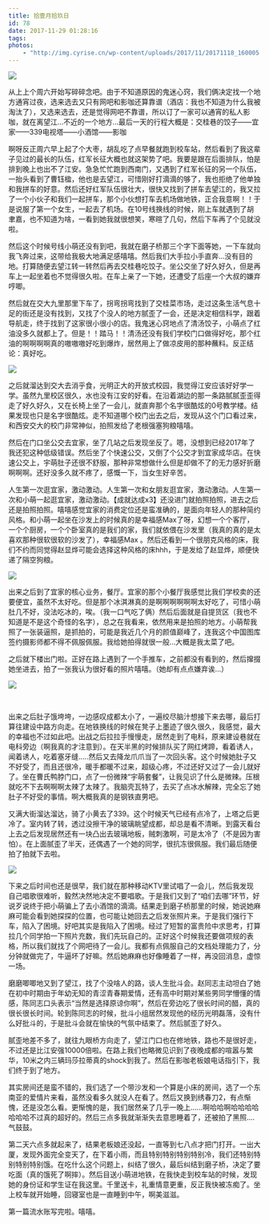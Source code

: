 ```yaml
---
title: 拾壹月拾玖日
id: 78
date: 2017-11-29 01:28:16
tags:
photos:
    - "http://img.cyrise.cn/wp-content/uploads/2017/11/20171118_160005.jpg"
---
```

![](http://img.cyrise.cn/wp-content/uploads/2017/11/20171118_160005.jpg)

从上上个周六开始写碎碎念吧。由于不知道原因的鬼迷心窍，我们俩决定找一个地方通宵过夜，选来选去又只有网吧和影咖还算靠谱（酒店：我也不知道为什么我被淘汰了），又选来选去，还是觉得网吧不靠谱，所以订了一家可以通宵的私人影咖，就在离望江...不近的一个地方...最后一天的行程大概是：交桂巷的饺子——宜家——339电视塔——小酒馆——影咖

啊呀反正周六早上起了个大枣，胡乱吃了点早餐就跑到校车站，然后看到了我这辈子见过的最长的队伍，红军长征大概也就这架势了吧。我要是跟在后面排队，怕是排到晚上也出不了江安。急急忙忙跑到西南门，又遇到了红军长征的另一个队伍，一抬头看到了曹钰楹，他也是去望江，可惜刚好打滴滴的够了，我也拒绝了他单独和我拼车的好意。然后还好红军队伍很壮大，很快又找到了拼车去望江的，我又拉了一个小伙子和我们一起拼车，那个小伙想打车去机场做地铁，正合我意啊！！于是说服了第一个女生，一起去了机场。在10号线换线的时候，刚上车就遇到了胡聿嘉，也不知道为啥，一看到她我就很想笑，寒暄了几句，然后下车再了个见就没啦。

然后这个时候号线小萌还没有到吧，我就在磨子桥那三个字下面等她，一下车就向我飞奔过来，这带给我极大地满足感嘻嘻。然后我们大手拉小手直奔...没有目的地。打算随便去望江转一转然后再去交桂巷吃饺子。坐公交坐了好久好久，但是再车上一起坐着也不觉得很久啦。在车上亲了一下她，还遭受了后座一个大叔的嫌弃哼唧。

然后就在交大九里那里下车了，拐弯拐弯找到了交桂菜市场，走过这条生活气息十足的街还是没有找到，又找了个没人的地方腻歪了一会，还是决定相信科学，跟着导航走，终于找到了这家很小很小的店。我鬼迷心窍地点了清汤饺子，小萌点了红油没多久就都上了。但是！！踏马！！清汤还没有我们学校门口做得好吃，那个红油的啊啊啊啊真的嗷嗷嗷好吃到爆炸，居然用上了做凉皮用的那种蘸料。反正结论：真好吃。

![](http://img.cyrise.cn/wp-content/uploads/2017/11/1511893024182.jpeg)

之后就溜达到交大去消乎食，光明正大的开放式校园，我觉得江安应该好好学一学。虽然九里校区很久，水也没有江安的好看。在沿着湖边的那一条路腻腻歪歪得走了好久好久，又在长椅上坐了一会儿，就直奔那个名字很酷炫的0号教学楼。结果发现也只是名字很酷炫。走不知道哪个校门出去之后，发现从这个门口看过来，和西安交大的校门非常神似，拍照发给了老根强塞狗粮嘻嘻。

然后在门口坐公交去宜家，坐了几站之后发现坐反了。嗯，没想到已经2017年了我还犯这种低级错误。然后坐了个快速公交，又倒了个公交才到宜家成华店。在快速公交上，宇萌肚子还很不舒服，那种非常想做什么但是却做不了的无力感好折磨啊啊啊。还好没多久就不疼了，感慨一下，当女生好辛苦。

人生第一次逛宜家，激动激动。人生第一次和女朋友逛宜家，激动激动。人生第一次和小萌一起逛宜家，激动激动。【成就达成x3】还没进门就拍照拍照，进去之后还是拍照拍照。嘻嘻感觉宜家的消费定位还是蛮准确的，是面向年轻人的那种简约风格。和小萌一起坐在沙发上的时候真的是幸福感Max了呀，幻想一个个客厅，一个个厨房，一个个卧室真的是我们的家，我们就依偎在沙发里（我真的真的是太喜欢那种很软很软的沙发了），幸福感Max 。然后还看到一个很朋克风格的床，我们不约而同觉得赵显烨可能会选择这种风格的床hhh，于是发给了赵显烨，顺便快递了隔空狗粮。

![](http://img.cyrise.cn/wp-content/uploads/2017/11/7feaf3ff9c9b602a.jpg)

出来之后到了宜家的核心业务，餐厅。宜家的那个小餐厅我感觉比我们学校卖的还要便宜，虽然不太好吃。但是那个冰淇淋真的是啊啊啊啊啊啊太好吃了，可惜小萌肚几不好，没法吃冰的，唉。（我一口气吃了俩）然后后面就是自提货区（我也不知道是不是这个奇怪的名字），总之在我看来，依然用来是拍照的地方。小萌帮我照了一张装逼照，是抓拍的，可能是我近几个月的颜值巅峰了，连我这个中国图库签约摄影师都不得不佩服佩服。我给她拍得就很一般...大概是我太菜了吧。


之后就下楼出门啦。正好在路上遇到了一个手推车，之前都没有看到的，然后撺掇她坐进去，拍了一张我认为很好看的照片嘻嘻。（她却有点点嫌弃诶...）

![](http://img.cyrise.cn/wp-content/uploads/2017/11/2017-11-18-04.29.00-1.jpg)

&nbsp;

出来之后肚子饿垮垮，一边感叹成都太小了，一遍绞尽脑汁想接下来去哪，最后打算往建设中路方向走。在地铁换线的时候在凳子上墨迹了很久很久，我感觉，最大的幸福也不过如此吧。出战之后拉拉手慢慢走，居然走到了电科，原来建设巷就在电科旁边（啊我真的才注意到）。在天半黑的时候排队买了网红烤蹄，看着诱人，闻着诱人，吃着塞牙缝.....然后又去降龙爪爪当了一次回头客。这个时候她肚子又不好受了，而且还很冷，暖手都暖不过来，超级心疼，不过还好又过了一会儿就好了。坐在曹氏鸭脖门口，点了一份微辣“宇萌套餐”，让我见识了什么是微辣。压根就吃不下去啊啊啊太辣了太辣了。我脑壳瓦特了，去买了点冰水解辣，完全忘了她肚子不好受的事情。啊大概我真的是钢铁直男吧。

又满大街溜达溜达，骑了小黄去了339。这个时候天气已经有点冷了，上塔之后更冷了。室内转了转，透过没擦干净的玻璃眺望成都，却总是看不清晰。到露天看台上去之后发现居然还有一块凸出去玻璃地板，贼刺激啊，可是太冷了（不是因为害怕）。在上面腻歪了半天，还偶遇了一个她的同学，很抗冻很佩服。我们最后随便拍了拍就下去啦。

![](http://img.cyrise.cn/wp-content/uploads/2017/11/20171118_200018.jpg)

下来之后时间也还是很早，我们就在那种移动KTV里试唱了一会儿，然后我发现自己唱歌很难听，毅然决然地决定不要唱歌。于是我们又到了“咱们去哪”环节，好说歹说终于把小萌骗上了去小酒馆的滴滴。结果走到磨子桥那里的时候，她说她麻麻可能会看到她探探的位置，也可能让她回去之后发张照片来。于是我们强行下车，陷入了困境。好吧其实是我陷入了困境。经过了短暂的富贵险中求思考，打算拉几个同学拍一下照片充数，我们先玩自己的。正好这个时候我还要做项规的表格，所以我们就找了个网吧待了一会儿。我都有点佩服自己的文档处理能力了，分分钟就做完了，牛逼坏了好嘛。然后她麻麻也好像睡着了一样，再没回消息，虚惊一场。

磨磨唧唧地又到了望江，找了个没啥人的路，谈人生批斗会。赵同志主动坦白了她在初中时期由于年幼无知的青涩青春期爱情，还有高中时期对某些男同学懵懂的情感，陈同志口头表示“当然是选择原谅你啊”，然后在旁边吃了很长时间的醋，真的很长很长时间。轮到陈同志的时候，批斗小组居然发现他的经历光明磊落，没有什么好批斗的，于是批斗会就在愉快的气氛中结束了。然后腻歪了好久。

腻歪地差不多了，就往九眼桥方向走了，望江门口也在修地铁，路也不是很好走，不过还是比江安强10000倍啦。在路上我们也略微见识到了夜晚成都的喧嚣与繁华，10米之内三辆玛莎拉蒂真的shock到我了。然后在影咖老板娘电话指引下，我们终于到了地方。

其实房间还是蛮不错的，我们选了一个带沙发和一个算是小床的房间，选了一个东南亚的爱情片来看，虽然没看多久就没人在看了。然后又换到绣春刀2，有点惭愧，还是没怎么看。更惭愧的是，我们居然亲了几乎一晚上......啊哈哈啊哈哈哈哈哈哈哈不过真的超好的。然后三点多我就渐渐失去意思睡着了，还被拍了黑照....气鼓鼓。

第二天六点多就起来了，结果老板娘还没起，一直等到七八点才把门打开。一出大厦，发现外面完全变天了，在下着小雨，而且特别特别特别特别冷，我们还特别特别特别特别饿。在吃什么这个问题上，纠结了很久，最后纠结到磨子桥，决定了要吃面（真的饿死了啊摔）。然后目送小萌进地铁，在我快走到校车站的时候，发现她的身份证和学生证在我这里。千里送卡，礼重情意更重，反正我快被冻痴了。坐上校车就开始睡，回寝室也是一直睡到中午，啊美滋滋。

第一篇流水账写完啦。嘻嘻。